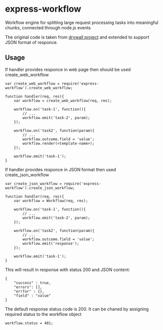 express-workflow
================

Workflow engine for splitting large request processing tasks into meaningful chunks, connected through node.js events


The original code is taken from [drywall project](http://jedireza.github.io/drywall/) and extended to support JSON format of responce.

Usage
--------

If handler provides responce in web page then should be used create_web_workflow

```
var create_web_workflow = require('express-workflow').create_web_workflow;

function handler(req, res){
	var workflow = create_web_workflow(req, res);

	workflow.on('task-1', function(){
		// ...
		workflow.emit('task-2', param);
	});

	workflow.on('task2', function(param){
		// ...
		workflow.outcome.field = 'value';
		workflow.render(<template-name>);
	});

	workflow.emit('task-1');
}
```

If handler provides responce in JSON format then used create_json_workflow

```
var create_json_workflow = require('express-workflow').create_json_workflow;

function handler(req, res){
	var workflow = Workflow(req, res);

	workflow.on('task-1', function(){
		// ...
		workflow.emit('task-2', param);
	});

	workflow.on('task2', function(param){
		// ...
		workflow.outcome.field = 'value';
		workflow.emit('response');
	});

	workflow.emit('task-1');
}
```

This will result in response with status 200 and JSON content:  

```
{
	"success" : true,
	"errors": [],
	"errfor" : {},
	"field" : "value" 
}
```

The default response status code is 200.
It can be chaned by assigning required status to the workflow object

```
workflow.status = 401;
```